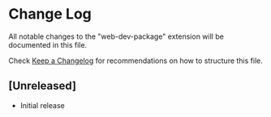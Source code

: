# Change Log

All notable changes to the "web-dev-package" extension will be documented in this file.

Check [Keep a Changelog](http://keepachangelog.com/) for recommendations on how to structure this file.

## [Unreleased]

- Initial release